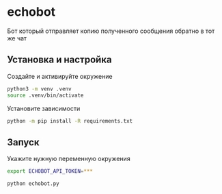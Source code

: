 # echobot
Бот который отправляет копию полученного сообщения обратно в тот же чат

## Установка и настройка

Создайте и активируйте окружение
```sh
python3 -m venv .venv
source .venv/bin/activate
```

Установите зависимости
```sh
python -m pip install -R requirements.txt
```


## Запуск

Укажите нужную переменную окружения
```sh
export ECHOBOT_API_TOKEN=***
```

```sh
python echobot.py
```


